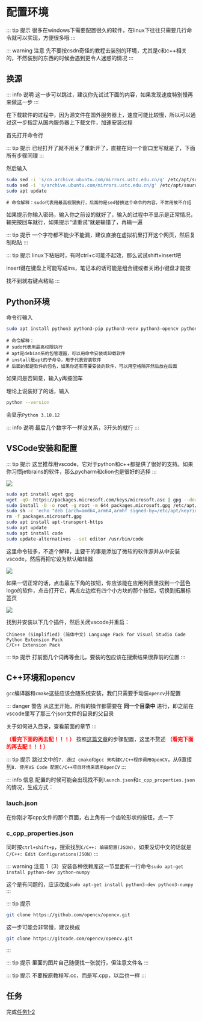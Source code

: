 # 配置环境
::: tip 提示
很多在windows下需要配置很久的软件，在linux下往往只需要几行命令就可以实现，方便很多哦
:::

::: warning 注意
先不要按csdn奇怪的教程去装别的环境，尤其是c和c++相关的，不然装别的东西的时候会遇到更令人迷惑的情况
:::

## 换源
::: info 说明
这一步可以跳过，建议你先试试下面的内容，如果发现速度特别慢再来做这一步
:::

在下载软件的过程中，因为源文件在国外服务器上，速度可能比较慢，所以可以通过这一步指定从国内服务器上下载文件，加速安装过程

首先打开命令行

::: tip 提示
已经打开了就不用关了重新开了，直接在同一个窗口里写就是了，下面所有步骤同理
:::

然后输入

``` bash
sudo sed -i 's/cn.archive.ubuntu.com/mirrors.ustc.edu.cn/g' /etc/apt/sources.list
sudo sed -i 's/archive.ubuntu.com/mirrors.ustc.edu.cn/g' /etc/apt/sources.list
sudo apt update
```
```
# 命令解释：sudo代表用最高权限执行，后面的是sed替换这个命令的内容，不常用故不介绍
```

如果提示你输入密码，输入你之前设的就好了，输入的过程中不显示是正常情况，输完按回车就行，如果提示“请重试”就是输错了，再输一遍

::: tip 提示
一个字符都不能少不能漏，建议直接在虚拟机里打开这个网页，然后复制粘贴
:::

::: tip 提示
linux下粘贴时，有时ctrl+c可能不起效，那么试试shift+insert吧

insert键在键盘上可能写成ins，笔记本的话可能是组合键或者关闭小键盘才能按

找不到就右键点粘贴
:::

## Python环境
命令行输入

``` bash
sudo apt install python3 python3-pip python3-venv python3-opencv python-is-python3
```
```
# 命令解释：
# sudo代表用最高权限执行
# apt是debian系的包管理器，可以用命令安装或卸载软件
# install是apt的子命令，用于代表安装软件
# 后面的都是软件的包名，如果你还有需要安装的软件，可以用空格隔开然后放在后面
```

如果问是否同意，输入y再按回车

理论上说装好了的话，输入

``` bash
python --version
```

会显示`Python 3.10.12`

::: info 说明
最后几个数字不一样没关系，3开头的就行
:::

## VSCode安装和配置
::: tip 提示
这里推荐用vscode，它对于python和c++都提供了很好的支持。如果你习惯jetbrains的软件，那么pycharm和clion也是很好的选择
:::

![](https://mirror.ghproxy.com/raw.githubusercontent.com/Aikoyori/ProgrammingVTuberLogos/main/VSCode/VSCode-Thick.png)

``` bash
sudo apt install wget gpg
wget -qO- https://packages.microsoft.com/keys/microsoft.asc | gpg --dearmor > packages.microsoft.gpg
sudo install -D -o root -g root -m 644 packages.microsoft.gpg /etc/apt/keyrings/packages.microsoft.gpg
sudo sh -c 'echo "deb [arch=amd64,arm64,armhf signed-by=/etc/apt/keyrings/packages.microsoft.gpg] https://packages.microsoft.com/repos/code stable main" > /etc/apt/sources.list.d/vscode.list'
rm -f packages.microsoft.gpg
sudo apt install apt-transport-https
sudo apt update
sudo apt install code
sudo update-alternatives --set editor /usr/bin/code
```

这里命令较多，不逐个解释，主要干的事是添加了微软的软件源并从中安装vscode，然后再把它设为默认编辑器

![](/vscode.jpg)

如果一切正常的话，点击最左下角的按钮，你应该能在应用列表里找到一个蓝色logo的软件，点击打开它，再点左边栏有四个小方块的那个按钮，切换到拓展标签页

![](/home-screenshot-linux-lg.png)

找到并安装以下几个插件，然后关闭vscode并重启：

```
Chinese (Simplified) (简体中文) Language Pack for Visual Studio Code
Python Extension Pack
C/C++ Extension Pack
```

::: tip 提示
打前面几个词再等会儿，要装的包应该在搜索结果很靠前的位置
:::

## C++环境和opencv
`gcc`编译器和`cmake`这些应该会随系统安装，我们只需要手动装`opencv`并配置

::: danger 警告
从这里开始，所有的操作都需要在 **同一个目录中** 进行，即之前在vscode里写了那三个json文件的目录的父目录

关于如何进入目录，查看前面的章节
:::

<strong style="color: red">（看完下面的再去配！！！）</strong> 按照[这篇文章](https://www.cnblogs.com/booturbo/p/17399215.html)的步骤配置，这里不赘述  <strong style="color: red">（看完下面的再去配！！！）</strong>

::: tip 提示
跳过文中的`7. 通过 cmake和gcc 来构建C/C++程序调用OpenCV`，从6直接到`8. 使用VS Code 配置C/C++项目环境来调用OpenCV`
:::

::: info 信息
配置的时候可能会出现找不到`launch.json`和`c_cpp_properties.json`的情况，生成方式：

### lauch.json
在你刚才写cpp文件的那个页面，右上角有一个齿轮形状的按钮，点一下

### c_cpp_properties.json
同时按`ctrl+shift+p`，搜索找到`C/C++: 编辑配置(JSON)`，如果没切中文的话就是`C/C++: Edit Configurations(JSON)`
:::

::: warning 注意
1（3）安装各种依赖库这一节里面有一行命令`sudo apt-get install python-dev python-numpy`

这个是有问题的，应该改成`sudo apt-get install python3-dev python3-numpy`
:::

::: tip 提示
``` bash
git clone https://github.com/opencv/opencv.git
```
这一步可能会非常慢，建议换成
``` bash
git clone https://gitcode.com/opencv/opencv.git
```
:::

::: tip 提示
里面的图片自己随便找一张就行，但注意文件名
:::

::: tip 提示
不要按原教程写.cc，而是写.cpp，以后也一样
:::

## 任务
完成[任务1-2](../tasks/1-2)
